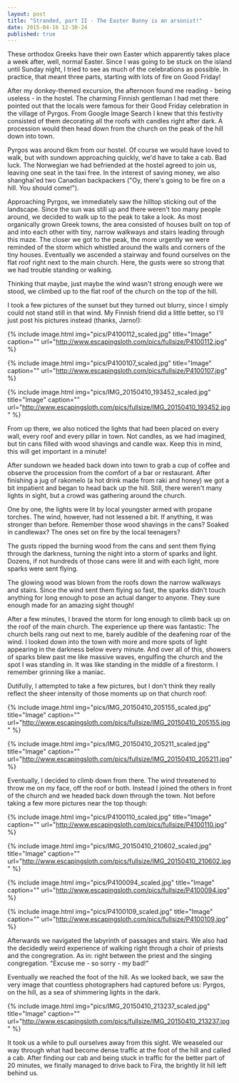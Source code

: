 ```yaml
---
layout: post
title: "Stranded, part II - The Easter Bunny is an arsonist!"
date: 2015-04-16 12-30-24
published: true
---
```


These orthodox Greeks have their own Easter which apparently takes place a week after, well, normal Easter. Since I was going to be stuck on the island until Sunday night, I tried to see as much of the celebrations as possible. In practice, that meant three parts, starting with lots of fire on Good Friday!

After my donkey-themed excursion, the afternoon found me reading - being useless - in the hostel. The charming Finnish gentleman I had met there pointed out that the locals were famous for their Good Friday celebration in the village of Pyrgos. From Google Image Search I knew that this festivity consisted of them decorating all the roofs with candles right after dark. A procession would then head down from the church on the peak of the hill down into town.

Pyrgos was around 6km from our hostel. Of course we would have loved to walk, but with sundown approaching quickly, we'd have to take a cab. Bad luck. The Norwegian we had befriended at the hostel agreed to join us, leaving one seat in the taxi free. In the interest of saving money, we also shanghai'ed two Canadian backpackers ("Oy, there's going to be fire on a hill. You should come!").

Approaching Pyrgos, we immediately saw the hilltop sticking out of the landscape. Since the sun was still up and there weren't too many people around, we decided to walk up to the peak to take a look. As most organically grown Greek towns, the area consisted of houses built on top of and into each other with tiny, narrow walkways and stairs leading through this maze. The closer we got to the peak, the more urgently we were reminded of the storm which whistled around the walls and corners of the tiny houses. Eventually we ascended a stairway and found ourselves on the flat roof right next to the main church. Here, the gusts were so strong that we had trouble standing or walking.

Thinking that maybe, just maybe the wind wasn't strong enough were we stood, we climbed up to the flat roof of the church on the top of the hill.

I took a few pictures of the sunset but they turned out blurry, since I simply could not stand still in that wind. My Finnish friend did a little better, so I'll just post his pictures instead (thanks, Jarno!):

{% include image.html img="pics/P4100112_scaled.jpg" title="Image" caption="" url="http://www.escapingsloth.com/pics/fullsize/P4100112.jpg" %}

{% include image.html img="pics/P4100107_scaled.jpg" title="Image" caption="" url="http://www.escapingsloth.com/pics/fullsize/P4100107.jpg" %}

{% include image.html img="pics/IMG_20150410_193452_scaled.jpg" title="Image" caption="" url="http://www.escapingsloth.com/pics/fullsize/IMG_20150410_193452.jpg" %}

From up there, we also noticed the lights that had been placed on every wall, every roof and every pillar in town. Not candles, as we had imagined, but tin cans filled with wood shavings and candle wax. Keep this in mind, this will get important in a minute!

After sundown we headed back down into town to grab a cup of coffee and observe the procession from the comfort of a bar or restaurant. After finishing a jug of rakomelo (a hot drink made from raki and honey) we got a bit impatient and began to head back up the hill. Still, there weren't many lights in sight, but a crowd was gathering around the church. 

One by one, the lights were lit by local youngster armed with propane torches. The wind, however, had not lessened a bit. If anything, it was stronger than before. Remember those wood shavings in the cans? Soaked in candlewax? The ones set on fire by the local teenagers?

The gusts ripped the burning wood from the cans and sent them flying through the darkness, turning the night into a storm of sparks and light. Dozens, if not hundreds of those cans were lit and with each light, more sparks were sent flying.

The glowing wood was blown from the roofs down the narrow walkways and stairs. Since the wind sent them flying so fast, the sparks didn't touch anything for long enough to pose an actual danger to anyone. They sure enough made for an amazing sight though!

After a few minutes, I braved the storm for long enough to climb back up on the roof of the main church. The experience up there was fantastic: The church bells rang out next to me, barely audible of the deafening roar of the wind. I looked down into the town with more and more spots of light appearing in the darkness below every minute. And over all of this, showers of sparks blew past me like massive waves, engulfing the church and the spot I was standing in. It was like standing in the middle of a firestorm. I remember grinning like a maniac.

Dutifully, I attempted to take a few pictures, but I don't think they really reflect the sheer intensity of those moments up on that church roof:

{% include image.html img="pics/IMG_20150410_205155_scaled.jpg" title="Image" caption="" url="http://www.escapingsloth.com/pics/fullsize/IMG_20150410_205155.jpg" %}

{% include image.html img="pics/IMG_20150410_205211_scaled.jpg" title="Image" caption="" url="http://www.escapingsloth.com/pics/fullsize/IMG_20150410_205211.jpg" %}


Eventually, I decided to climb down from there. The wind threatened to throw me on my face, off the roof or both. Instead I joined the others in front of the church and we headed back down through the town. Not before taking a few more pictures near the top though:

{% include image.html img="pics/P4100110_scaled.jpg" title="Image" caption="" url="http://www.escapingsloth.com/pics/fullsize/P4100110.jpg" %}

{% include image.html img="pics/IMG_20150410_210602_scaled.jpg" title="Image" caption="" url="http://www.escapingsloth.com/pics/fullsize/IMG_20150410_210602.jpg" %}

{% include image.html img="pics/P4100094_scaled.jpg" title="Image" caption="" url="http://www.escapingsloth.com/pics/fullsize/P4100094.jpg" %}

{% include image.html img="pics/P4100109_scaled.jpg" title="Image" caption="" url="http://www.escapingsloth.com/pics/fullsize/P4100109.jpg" %}

Afterwards we navigated the labyrinth of passages and stairs. We also had the decidedly weird experience of walking right through a choir of priests and the congregration. As in: right between the priest and the singing congregation. "Excuse me - so sorry - my bad!"

Eventually we reached the foot of the hill. As we looked back, we saw the very image that countless photographers had captured before us: Pyrgos, on the hill, as a sea of shimmering lights in the dark.

{% include image.html img="pics/IMG_20150410_213237_scaled.jpg" title="Image" caption="" url="http://www.escapingsloth.com/pics/fullsize/IMG_20150410_213237.jpg" %}

It took us a while to pull ourselves away from this sight. We weaseled our way through what had become dense traffic at the foot of the hill and called a cab. After finding our cab and being stuck in traffic for the better part of 20 minutes, we finally managed to drive back to Fira, the brightly lit hill left behind us.








